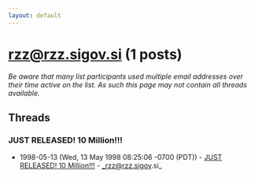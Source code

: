 ```yaml
---
layout: default
---
```


# rzz@rzz.sigov.si (1 posts)

_Be aware that many list participants used multiple email addresses over their time active on the list. As such this page may not contain all threads available._

## Threads

### JUST RELEASED!  10 Million!!!
+ 1998-05-13 (Wed, 13 May 1998 08:25:06 -0700 (PDT)) - [JUST RELEASED!  10 Million!!!](/archive/1998/05/60a2f3305ec0afe4339d039910d167c0968251cc6a378f7850e586c3e0782c3c) - _rzz@rzz.sigov.si_

